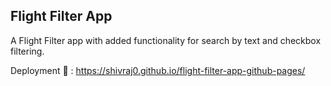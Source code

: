 ## Flight Filter App
A Flight Filter app with added functionality for search by text and checkbox filtering.

Deployment :rocket: : https://shivraj0.github.io/flight-filter-app-github-pages/

